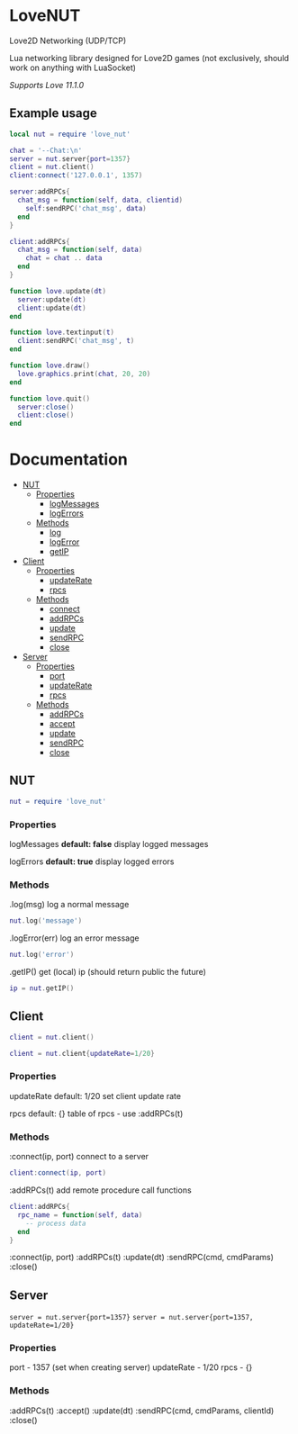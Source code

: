
# LoveNUT
Love2D Networking (UDP/TCP)

Lua networking library designed for Love2D games (not exclusively, should work on anything with LuaSocket)

*Supports Love 11.1.0*

## Example usage
```lua
local nut = require 'love_nut'

chat = '--Chat:\n'
server = nut.server{port=1357}
client = nut.client()
client:connect('127.0.0.1', 1357)

server:addRPCs{
  chat_msg = function(self, data, clientid)
    self:sendRPC('chat_msg', data)
  end
}

client:addRPCs{
  chat_msg = function(self, data)
    chat = chat .. data
  end
}

function love.update(dt)
  server:update(dt)
  client:update(dt)
end

function love.textinput(t)
  client:sendRPC('chat_msg', t)
end

function love.draw()
  love.graphics.print(chat, 20, 20)
end

function love.quit()
  server:close()
  client:close()
end
```

# Documentation
* [NUT][nut]
	* [Properties][nut-properties]
		* [logMessages][nut-properties-logMessages]
		* [logErrors][nut-properties-logErrors]
	* [Methods][nut-methods]
		* [log][nut-methods-log]
		* [logError][nut-methods-logError]
		* [getIP][nut-methods-getIP]
* [Client][client]
    * [Properties][client-properties]
	    * [updateRate][client-properties-updateRate]
	    * [rpcs][client-properties-rpcs]
	* [Methods][client-methods]
		* [connect][client-methods-connect]
		* [addRPCs][client-methods-addRPCs]
		* [update][client-methods-update]
		* [sendRPC][client-methods-sendRPC]
		* [close][client-methods-close]
* [Server][server]
	* [Properties][server-properties]
		* [port][server-properties-port]
		* [updateRate][server-properties-updateRate]
		* [rpcs][server-properties-rpcs]
	* [Methods][server-methods]
		* [addRPCs][server-methods-addRPCs]
		* [accept][server-methods-accept]
		* [update][server-methods-update]
		* [sendRPC][server-methods-sendRPC]
		* [close][server-methods-close]

## <a id="nut"/> NUT
```lua
nut = require 'love_nut'
```

### <a id="nut-properties"/> Properties
<a id="nut-properties-logMessages">logMessages</a>
**default: false**
display logged messages

<a id="nut-properties-logErrors">logErrors</a>
**default: true**
display logged errors

### <a id="nut-methods"/> Methods
<a id="nut-methods-log">.log(msg)</a>
log a normal message
```lua
nut.log('message')
```

<a id="nut-methods-logError">.logError(err)</a>
log an error message
```lua
nut.log('error')
```

<a id="nut-methods-getIP">.getIP()</a>
get (local) ip (should return public the future)
```lua
ip = nut.getIP()
```

## <a id="client"/> Client
```lua
client = nut.client()
```
```lua
client = nut.client{updateRate=1/20}
```

### <a id="client-properties"/> Properties
<a id="client-properties-updateRate">updateRate</a>
default: 1/20
set client update rate

<a id="client-properties-rpcs">rpcs</a>
default: {}
table of rpcs - use :addRPCs(t)

### <a id="client-methods"/> Methods
<a id="client-methods-connect">:connect(ip, port)</a>
connect to a server
```lua
client:connect(ip, port)
```

<a id="client-methods-addRPCs">:addRPCs(t)</a>
add remote procedure call functions
```lua
client:addRPCs{
  rpc_name = function(self, data)
    -- process data
  end
}
```

:connect(ip, port)
:addRPCs(t)
:update(dt)
:sendRPC(cmd, cmdParams)
:close()

## <a id="server"/> Server
`server = nut.server{port=1357}`
`server = nut.server{port=1357, updateRate=1/20}`

### <a id="server-properties"/> Properties
port - 1357 (set when creating server)
updateRate - 1/20
rpcs - {}

### <a id="server-methods"/> Methods
:addRPCs(t)
:accept()
:update(dt)
:sendRPC(cmd, cmdParams, clientId)
:close()


[nut]: #nut
[nut-properties]: #nut-properties
[nut-properties-logMessages]: #nut-properties-logMessages
[nut-properties-logErrors]: #nut-properties-logErrors
[nut-methods]: #nut-methods
[nut-methods-log]: #nut-methods-log
[nut-methods-logError]: #nut-methods-logError
[nut-methods-getIP]: #nut-methods-getIP
[client]: #client
[client-properties]: #client-properties
[client-properties-updateRate]: #client-properties-updateRate
[client-properties-rpcs]: #client-properties-rpcs
[client-methods]: #client-methods
[client-methods-connect]: #client-methods-connect
[client-methods-addRPCs]: #client-methods-addRPCs
[client-methods-update]: #client-methods-update
[client-methods-sendRPC]: #client-methods-sendRPC
[client-methods-close]: #client-methods-close
[server]: #server
[server-properties]: #server-properties
[server-properties-port]: #server-properties-port
[server-properties-updateRate]: #server-properties-updateRate
[server-properties-rpcs]: #server-properties-rpcs
[server-methods]: #server-methods
[server-methods-addRPCs]: #server-methods-addRPCs
[server-methods-accept]: #server-methods-accept
[server-methods-update]: #server-methods-update
[server-methods-sendRPC]: #server-methods-sendRPC
[server-methods-close]: #server-methods-close
